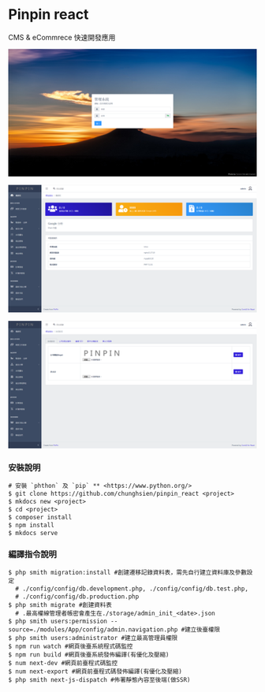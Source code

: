 # Pinpin react

CMS & eCommrece 快速開發應用

![image](https://github.com/chunghsien/pinpin-react/blob/master/img1.png)

![image](https://github.com/chunghsien/pinpin-react/blob/master/img2.png)

![image](https://github.com/chunghsien/pinpin-react/blob/master/img3.png)

### 安裝說明
```
# 安裝 `phthon` 及 `pip` ** <https://www.python.org/>
$ git clone https://github.com/chunghsien/pinpin_react <project>
$ mkdocs new <project>
$ cd <project>
$ composer install
$ npm install
$ mkdocs serve
```

### 編譯指令說明
```
$ php smith migration:install #創建遷移記錄資料表，需先自行建立資料庫及參數設定
  # ./config/config/db.development.php, ./config/config/db.test.php,
  # ./config/config/db.production.php
$ php smith migrate #創建資料表
  # .最高權線管理者帳密會產生在./storage/admin_init_<date>.json
$ php smith users:permission --source=./modules/App/config/admin.navigation.php #建立後臺權限
$ php smith users:administrator #建立最高管理員權限
$ npm run watch #網頁後臺系統程式碼監控
$ npm run build #網頁後臺系統發佈編譯(有優化及壓縮)
$ num next-dev #網頁前臺程式碼監控
$ num next-export #網頁前臺程式碼發佈編譯(有優化及壓縮)
$ php smith next-js-dispatch #佈署靜態內容至後端(做SSR)
```
<!--
* 多語(CORS)先處理 (暫時OK)
* 測試SSR export 到後端的情形
* API
-->
